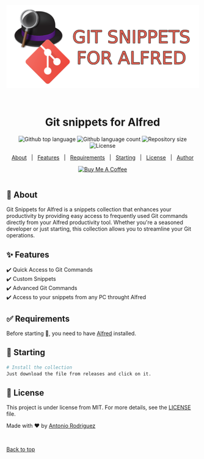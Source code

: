 <div align="center" id="top"> 
  <img src="logo/logo.png" alt="Alfred git snippets" />

  &#xa0;

  <!-- <a href="https://alfred_git_snippets.netlify.app">Demo</a> -->
</div>

<h1 align="center">Git snippets for Alfred</h1>

<p align="center">
  <img alt="Github top language" src="https://img.shields.io/github/languages/top/antoniorodr/Git-snippets-for-Alfred?color=56BEB8">

  <img alt="Github language count" src="https://img.shields.io/github/languages/count/antoniorodr/Git-snippets-for-Alfred?color=56BEB8">

  <img alt="Repository size" src="https://img.shields.io/github/repo-size/antoniorodr/Git-snippets-for-Alfred?color=56BEB8">

  <img alt="License" src="https://img.shields.io/github/license/antoniorodr/Git-snippets-for-Alfred?color=56BEB8">


  <!-- <img alt="Github issues" src="https://img.shields.io/github/issues/antoniorodr/alfred_git_snippets?color=56BEB8" /> -->

  <!-- <img alt="Github forks" src="https://img.shields.io/github/forks/antoniorodr/alfred_git_snippets?color=56BEB8" /> -->

  <!-- <img alt="Github stars" src="https://img.shields.io/github/stars/antoniorodr/alfred_git_snippets?color=56BEB8" /> -->
</p>

<!-- Status -->

<!-- <h4 align="center"> 
	🚧  Alfred_git_snippets 🚀 Under construction...  🚧
</h4> 

<hr> -->

<p align="center">
  <a href="#dart-about">About</a> &#xa0; | &#xa0; 
  <a href="#sparkles-features">Features</a> &#xa0; | &#xa0;
  <a href="#white_check_mark-requirements">Requirements</a> &#xa0; | &#xa0;
  <a href="#checkered_flag-starting">Starting</a> &#xa0; | &#xa0;
  <a href="#memo-license">License</a> &#xa0; | &#xa0;
  <a href="https://github.com/antoniorodr" target="_blank">Author</a>
</p>


<div style="text-align:center"> 
  <a href="https://www.buymeacoffee.com/antoniorodr" target="_blank"><img src="https://cdn.buymeacoffee.com/buttons/v2/default-white.png" alt="Buy Me A Coffee" height="48"></a>
</div>

<br>

## :dart: About

Git Snippets for Alfred is a snippets collection that enhances your productivity by providing easy access to frequently used Git commands directly from your Alfred productivity tool. Whether you're a seasoned developer or just starting, this collection allows you to streamline your Git operations.

## :sparkles: Features

:heavy_check_mark: Quick Access to Git Commands\
:heavy_check_mark: Custom Snippets\
:heavy_check_mark: Advanced Git Commands\
:heavy_check_mark: Access to your snippets from any PC throught Alfred

## :white_check_mark: Requirements

Before starting :checkered_flag:, you need to have [Alfred](https://www.alfredapp.com) installed.

## :checkered_flag: Starting

```bash
# Install the collection
Just download the file from releases and click on it.
```

## :memo: License

This project is under license from MIT. For more details, see the [LICENSE](LICENSE.md) file.


Made with :heart: by <a href="https://github.com/antoniorodr" target="_blank">Antonio Rodriguez</a>

&#xa0;

<a href="#top">Back to top</a>

